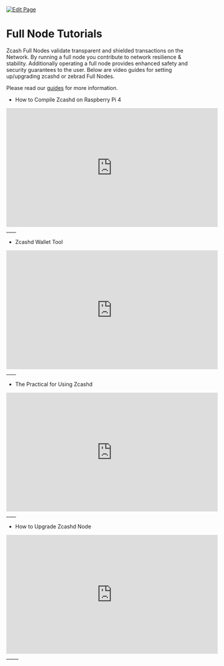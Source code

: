 <a href="https://github.com/henryquincy/zechub/edit/main/site/tutorials/Full_Node_Tutorials.md" target="_blank">
  <img src="https://img.shields.io/badge/Edit-blue" alt="Edit Page"/>
</a>

# Full Node Tutorials

Zcash Full Nodes validate transparent and shielded transactions on the Network. By running a full node you contribute to network resilience & stability. Additionally operating a full node provides enhanced safety and security guarantees to the user. Below are video guides for setting up/upgrading zcashd or zebrad Full Nodes.

Please read our [guides](/site/Guides/Full_Nodes) for more information.

- How to Compile Zcashd on Raspberry Pi 4

<iframe width="560" height="315" src="https://www.youtube.com/embed/v=SGYrzhs1l2k" title="YouTube video player" frameborder="0" allow="accelerometer; autoplay; clipboard-write; encrypted-media; gyroscope; picture-in-picture; web-share" referrerpolicy="strict-origin-when-cross-origin" allowfullscreen></iframe>
____

- Zcashd Wallet Tool

<iframe width="560" height="315" src="https://www.youtube.com/embed/v=9t2LX3HFldw" title="YouTube video player" frameborder="0" allow="accelerometer; autoplay; clipboard-write; encrypted-media; gyroscope; picture-in-picture; web-share" referrerpolicy="strict-origin-when-cross-origin" allowfullscreen></iframe>
____

- The Practical for Using Zcashd 

<iframe width="560" height="315" src="https://www.youtube.com/embed/v=KNhd1KC0Bqk" title="YouTube video player" frameborder="0" allow="accelerometer; autoplay; clipboard-write; encrypted-media; gyroscope; picture-in-picture; web-share" referrerpolicy="strict-origin-when-cross-origin" allowfullscreen></iframe>
____

- How to Upgrade Zcashd Node

<iframe width="560" height="315" src="https://www.youtube.com/embed/v=YjAkaseEqAE" title="YouTube video player" frameborder="0" allow="accelerometer; autoplay; clipboard-write; encrypted-media; gyroscope; picture-in-picture; web-share" referrerpolicy="strict-origin-when-cross-origin" allowfullscreen></iframe>
_____






